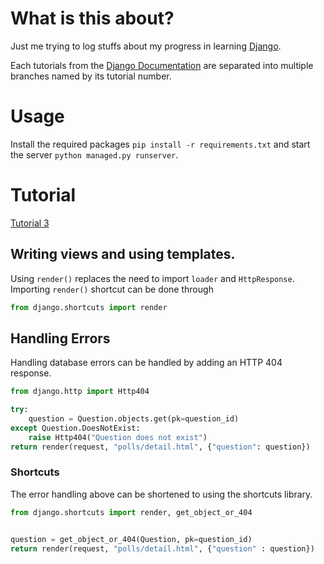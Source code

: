 # What is this about?
Just me trying to log stuffs about my progress in learning [Django](https://www.djangoproject.com).

Each tutorials from the [Django Documentation](https://docs.djangoproject.com/en/4.2/intro/tutorial01/) are separated into multiple branches named by its tutorial number.

# Usage

Install the required packages `pip install -r requirements.txt` and start the server `python managed.py runserver`.


# Tutorial

[Tutorial 3](https://docs.djangoproject.com/en/4.2/intro/tutorial03/)

## Writing views and using templates.

Using `render()` replaces the need to import `loader` and `HttpResponse`. Importing `render()` shortcut can be done through
```python
from django.shortcuts import render
```

## Handling Errors

Handling database errors can be handled by adding an HTTP 404 response.

```python
from django.http import Http404

try:
    question = Question.objects.get(pk=question_id)
except Question.DoesNotExist:
    raise Http404("Question does not exist")
return render(request, "polls/detail.html", {"question": question})

```

### Shortcuts
The error handling above can be shortened to using the shortcuts library.
```python
from django.shortcuts import render, get_object_or_404


question = get_object_or_404(Question, pk=question_id)
return render(request, "polls/detail.html", {"question" : question})
```
